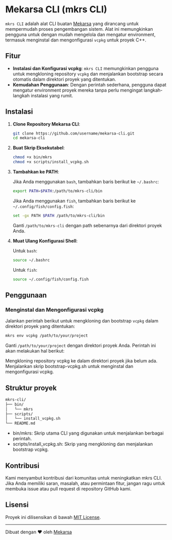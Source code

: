 # Mekarsa CLI (mkrs CLI)

`mkrs CLI` adalah alat CLI buatan [Mekarsa](https://mekarsa.com) yang dirancang untuk mempermudah proses pengembangan sistem. Alat ini memungkinkan pengguna untuk dengan mudah mengelola dan mengatur environment, termasuk menginstal dan mengonfigurasi `vcpkg` untuk proyek C++.

## Fitur

- **Instalasi dan Konfigurasi vcpkg**: `mkrs CLI` memungkinkan pengguna untuk mengkloning repository `vcpkg` dan menjalankan bootstrap secara otomatis dalam direktori proyek yang ditentukan.
- **Kemudahan Penggunaan**: Dengan perintah sederhana, pengguna dapat mengatur environment proyek mereka tanpa perlu mengingat langkah-langkah instalasi yang rumit.

## Instalasi

1. **Clone Repository Mekarsa CLI**:

    ```sh
    git clone https://github.com/username/mekarsa-cli.git
    cd mekarsa-cli
    ```

2. **Buat Skrip Eksekutabel**:

    ```sh
    chmod +x bin/mkrs
    chmod +x scripts/install_vcpkg.sh
    ```

3. **Tambahkan ke PATH**:

    Jika Anda menggunakan `bash`, tambahkan baris berikut ke `~/.bashrc`:

    ```sh
    export PATH=$PATH:/path/to/mkrs-cli/bin
    ```

    Jika Anda menggunakan `fish`, tambahkan baris berikut ke `~/.config/fish/config.fish`:

    ```sh
    set -gx PATH $PATH /path/to/mkrs-cli/bin
    ```

    Ganti `/path/to/mkrs-cli` dengan path sebenarnya dari direktori proyek Anda.

4. **Muat Ulang Konfigurasi Shell**:

    Untuk `bash`:

    ```sh
    source ~/.bashrc
    ```

    Untuk `fish`:

    ```sh
    source ~/.config/fish/config.fish
    ```

## Penggunaan

### Menginstal dan Mengonfigurasi vcpkg

Jalankan perintah berikut untuk mengkloning dan bootstrap `vcpkg` dalam direktori proyek yang ditentukan:

```sh
mkrs env vcpkg /path/to/your/project
```

Ganti `/path/to/your/project` dengan direktori proyek Anda. Perintah ini akan melakukan hal berikut:

Mengkloning repository vcpkg ke dalam direktori proyek jika belum ada.
Menjalankan skrip bootstrap-vcpkg.sh untuk menginstal dan mengonfigurasi vcpkg.

## Struktur proyek

```sh 
mkrs-cli/
├── bin/
│   └── mkrs
├── scripts/
│   └── install_vcpkg.sh
└── README.md

```
- bin/mkrs: Skrip utama CLI yang digunakan untuk menjalankan berbagai perintah.
- scripts/install_vcpkg.sh: Skrip yang mengkloning dan menjalankan bootstrap vcpkg.

## Kontribusi
Kami menyambut kontribusi dari komunitas untuk meningkatkan mkrs CLI. Jika Anda memiliki saran, masalah, atau permintaan fitur, jangan ragu untuk membuka issue atau pull request di repository GitHub kami.


## Lisensi
Proyek ini dilisensikan di bawah [MIT License](https://opensource.org/license/mit).

---
Dibuat dengan ❤️ oleh [Mekarsa](https://mekarsa.com) 


